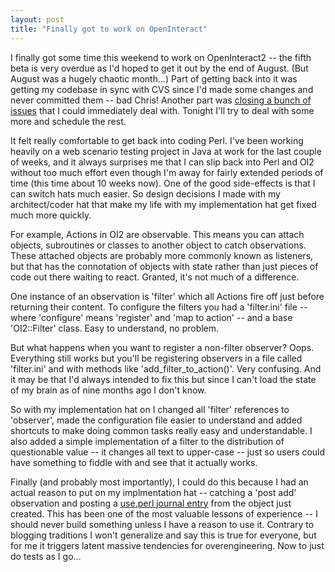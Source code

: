```yaml
---
layout: post
title: "Finally got to work on OpenInteract"
---
```




<p>I finally got some time this weekend to work on OpenInteract2 -- the fifth beta is very overdue as I'd hoped to get it out by the end of August. (But August was a hugely chaotic month...) Part of getting back into it was getting my codebase in sync with CVS since I'd made some changes and never committed them -- bad Chris! Another part was <a href="http://jira.openinteract.org/secure/IssueNavigator.jspa?reset=true&mode=hide&pid=10010&statusIds=5&statusIds=6&updatedPrevious=604800000&sorter/field=updated&sorter/order=DESC">closing a bunch of issues</a> that I could immediately deal with. Tonight I'll try to deal with some more and schedule the rest.

<p>It felt really comfortable to get back into coding Perl. I've been working heavily on a web scenario testing project in Java at work for the last couple of weeks, and it always surprises me that I can slip back into Perl and OI2 without too much effort even though I'm away for fairly extended periods of time (this time about 10 weeks now). One of the good side-effects is that I can switch hats much easier. So design decisions I made with my architect/coder hat that make my life with my implementation hat get fixed much more quickly. 

<p>For example, Actions in OI2 are observable. This means you can attach objects, subroutines or classes to another object to catch observations. These attached objects are probably more commonly known as listeners, but that has the connotation of objects with state rather than just pieces of code out there waiting to react. Granted, it's not much of a difference.

<p>One instance of an observation is 'filter' which all Actions fire off just before returning their content. To configure the filters you had a 'filter.ini' file -- where 'configure' means 'register' and 'map to action' -- and a base 'OI2::Filter' class. Easy to understand, no problem.

<p>But what happens when you want to register a non-filter observer? Oops. Everything still works but you'll be registering observers in a file called 'filter.ini' and with methods like 'add_filter_to_action()'. Very confusing. And it may be that I'd always intended to fix this but since I can't load the state of my brain as of nine months ago I don't know.

<p>So with my implementation hat on I changed all 'filter' references to 'observer', made the configuration file easier to understand and added shortcuts to make doing common tasks really easy and understandable. I also added a simple implementation of a filter to the distribution of questionable value -- it changes all text to upper-case -- just so users could have something to fiddle with and see that it actually works.

<p>Finally (and probably most importantly), I could do this because I had an actual reason to put on my implmentation hat -- catching a 'post add' observation and posting a <a href="http://use.perl.org/journal.pl?op=top">use.perl journal entry</a> from the object just created. This has been one of the most valuable lessons of experience -- I should never build something unless I have a reason to use it. Contrary to blogging traditions I won't generalize and say this is true for everyone, but for me it triggers latent massive tendencies for overengineering. Now to just do tests as I go...


